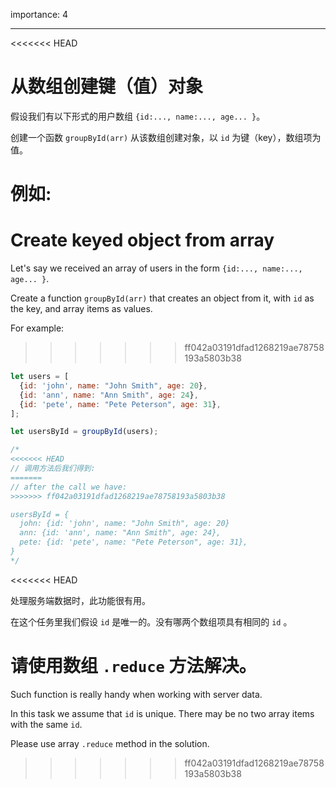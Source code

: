 importance: 4

---

<<<<<<< HEAD
# 从数组创建键（值）对象

假设我们有以下形式的用户数组 `{id:..., name:..., age... }`。

创建一个函数 `groupById(arr)` 从该数组创建对象，以 `id` 为键（key），数组项为值。

例如:
=======
# Create keyed object from array

Let's say we received an array of users in the form `{id:..., name:..., age... }`.

Create a function `groupById(arr)` that creates an object from it, with `id` as the key, and array items as values.

For example:
>>>>>>> ff042a03191dfad1268219ae78758193a5803b38

```js
let users = [
  {id: 'john', name: "John Smith", age: 20},
  {id: 'ann', name: "Ann Smith", age: 24},
  {id: 'pete', name: "Pete Peterson", age: 31},
];

let usersById = groupById(users);

/*
<<<<<<< HEAD
// 调用方法后我们得到:
=======
// after the call we have:
>>>>>>> ff042a03191dfad1268219ae78758193a5803b38

usersById = {
  john: {id: 'john', name: "John Smith", age: 20}
  ann: {id: 'ann', name: "Ann Smith", age: 24},
  pete: {id: 'pete', name: "Pete Peterson", age: 31},
}
*/
```

<<<<<<< HEAD

处理服务端数据时，此功能很有用。

在这个任务里我们假设 `id` 是唯一的。没有哪两个数组项具有相同的 `id` 。

请使用数组 `.reduce` 方法解决。
=======
Such function is really handy when working with server data.

In this task we assume that `id` is unique. There may be no two array items with the same `id`.

Please use array `.reduce` method in the solution.
>>>>>>> ff042a03191dfad1268219ae78758193a5803b38
